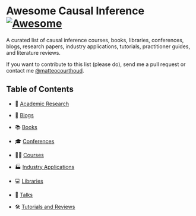 # Awesome Causal Inference  [![Awesome](https://cdn.rawgit.com/sindresorhus/awesome/d7305f38d29fed78fa85652e3a63e154dd8e8829/media/badge.svg)](https://github.com/sindresorhus/awesome)

A curated list of causal inference courses, books, libraries, conferences, blogs, research papers, industry applications, tutorials, practitioner guides, and literature reviews.

If you want to contribute to this list (please do), send me a pull request or contact me [@matteocourthoud](https://twitter.com/matteocourthoud). 

## Table of Contents

- 🔬 [Academic Research](https://github.com/matteocourthoud/awesome-causal-inference/blob/main/src/academic-research.md)

- 📝 [Blogs](https://github.com/matteocourthoud/awesome-causal-inference/blob/main/src/blogs.md)

- 📚 [Books](https://github.com/matteocourthoud/awesome-causal-inference/blob/main/src/books.md)

- 🎓 [Conferences](https://github.com/matteocourthoud/awesome-causal-inference/blob/main/src/conferences.md)

- 🧑‍🏫 [Courses](https://github.com/matteocourthoud/awesome-causal-inference/blob/main/src/courses.md)

- 🏭 [Industry Applications](https://github.com/matteocourthoud/awesome-causal-inference/blob/main/src/industry-applications.md)

- 💻 [Libraries](https://github.com/matteocourthoud/awesome-causal-inference/blob/main/src/libraries.md)

- 💬 [Talks](https://github.com/matteocourthoud/awesome-causal-inference/blob/main/src/talks.md)

- 🛠️ [Tutorials and Reviews](https://github.com/matteocourthoud/awesome-causal-inference/blob/main/src/tutorials-and-reviews.md)
